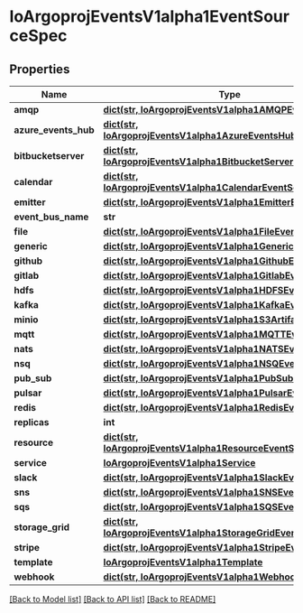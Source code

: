 # IoArgoprojEventsV1alpha1EventSourceSpec

## Properties
Name | Type | Description | Notes
------------ | ------------- | ------------- | -------------
**amqp** | [**dict(str, IoArgoprojEventsV1alpha1AMQPEventSource)**](IoArgoprojEventsV1alpha1AMQPEventSource.md) |  | [optional] 
**azure_events_hub** | [**dict(str, IoArgoprojEventsV1alpha1AzureEventsHubEventSource)**](IoArgoprojEventsV1alpha1AzureEventsHubEventSource.md) |  | [optional] 
**bitbucketserver** | [**dict(str, IoArgoprojEventsV1alpha1BitbucketServerEventSource)**](IoArgoprojEventsV1alpha1BitbucketServerEventSource.md) |  | [optional] 
**calendar** | [**dict(str, IoArgoprojEventsV1alpha1CalendarEventSource)**](IoArgoprojEventsV1alpha1CalendarEventSource.md) |  | [optional] 
**emitter** | [**dict(str, IoArgoprojEventsV1alpha1EmitterEventSource)**](IoArgoprojEventsV1alpha1EmitterEventSource.md) |  | [optional] 
**event_bus_name** | **str** |  | [optional] 
**file** | [**dict(str, IoArgoprojEventsV1alpha1FileEventSource)**](IoArgoprojEventsV1alpha1FileEventSource.md) |  | [optional] 
**generic** | [**dict(str, IoArgoprojEventsV1alpha1GenericEventSource)**](IoArgoprojEventsV1alpha1GenericEventSource.md) |  | [optional] 
**github** | [**dict(str, IoArgoprojEventsV1alpha1GithubEventSource)**](IoArgoprojEventsV1alpha1GithubEventSource.md) |  | [optional] 
**gitlab** | [**dict(str, IoArgoprojEventsV1alpha1GitlabEventSource)**](IoArgoprojEventsV1alpha1GitlabEventSource.md) |  | [optional] 
**hdfs** | [**dict(str, IoArgoprojEventsV1alpha1HDFSEventSource)**](IoArgoprojEventsV1alpha1HDFSEventSource.md) |  | [optional] 
**kafka** | [**dict(str, IoArgoprojEventsV1alpha1KafkaEventSource)**](IoArgoprojEventsV1alpha1KafkaEventSource.md) |  | [optional] 
**minio** | [**dict(str, IoArgoprojEventsV1alpha1S3Artifact)**](IoArgoprojEventsV1alpha1S3Artifact.md) |  | [optional] 
**mqtt** | [**dict(str, IoArgoprojEventsV1alpha1MQTTEventSource)**](IoArgoprojEventsV1alpha1MQTTEventSource.md) |  | [optional] 
**nats** | [**dict(str, IoArgoprojEventsV1alpha1NATSEventsSource)**](IoArgoprojEventsV1alpha1NATSEventsSource.md) |  | [optional] 
**nsq** | [**dict(str, IoArgoprojEventsV1alpha1NSQEventSource)**](IoArgoprojEventsV1alpha1NSQEventSource.md) |  | [optional] 
**pub_sub** | [**dict(str, IoArgoprojEventsV1alpha1PubSubEventSource)**](IoArgoprojEventsV1alpha1PubSubEventSource.md) |  | [optional] 
**pulsar** | [**dict(str, IoArgoprojEventsV1alpha1PulsarEventSource)**](IoArgoprojEventsV1alpha1PulsarEventSource.md) |  | [optional] 
**redis** | [**dict(str, IoArgoprojEventsV1alpha1RedisEventSource)**](IoArgoprojEventsV1alpha1RedisEventSource.md) |  | [optional] 
**replicas** | **int** |  | [optional] 
**resource** | [**dict(str, IoArgoprojEventsV1alpha1ResourceEventSource)**](IoArgoprojEventsV1alpha1ResourceEventSource.md) |  | [optional] 
**service** | [**IoArgoprojEventsV1alpha1Service**](IoArgoprojEventsV1alpha1Service.md) |  | [optional] 
**slack** | [**dict(str, IoArgoprojEventsV1alpha1SlackEventSource)**](IoArgoprojEventsV1alpha1SlackEventSource.md) |  | [optional] 
**sns** | [**dict(str, IoArgoprojEventsV1alpha1SNSEventSource)**](IoArgoprojEventsV1alpha1SNSEventSource.md) |  | [optional] 
**sqs** | [**dict(str, IoArgoprojEventsV1alpha1SQSEventSource)**](IoArgoprojEventsV1alpha1SQSEventSource.md) |  | [optional] 
**storage_grid** | [**dict(str, IoArgoprojEventsV1alpha1StorageGridEventSource)**](IoArgoprojEventsV1alpha1StorageGridEventSource.md) |  | [optional] 
**stripe** | [**dict(str, IoArgoprojEventsV1alpha1StripeEventSource)**](IoArgoprojEventsV1alpha1StripeEventSource.md) |  | [optional] 
**template** | [**IoArgoprojEventsV1alpha1Template**](IoArgoprojEventsV1alpha1Template.md) |  | [optional] 
**webhook** | [**dict(str, IoArgoprojEventsV1alpha1WebhookContext)**](IoArgoprojEventsV1alpha1WebhookContext.md) |  | [optional] 

[[Back to Model list]](../README.md#documentation-for-models) [[Back to API list]](../README.md#documentation-for-api-endpoints) [[Back to README]](../README.md)



